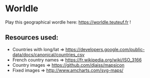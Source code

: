 # Wor**l**dle

Play this geographical wordle here: https://worldle.teuteuf.fr !

## Resources used:

- Countries with long/lat => https://developers.google.com/public-data/docs/canonical/countries_csv
- French country names => https://fr.wikipedia.org/wiki/ISO_3166
- Country images => https://github.com/djaiss/mapsicon
- Fixed images => http://www.amcharts.com/svg-maps/
